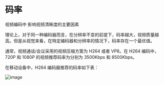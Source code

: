 # 码率

视频编码中 影响视频清晰度的主要因素

理论上，对于同一种编码器而言，在分辨率不变的前提下，码率越大，视频质量越高。但是从视觉来看，在特定编码器和分辨率的情况下，码率存在一个最优值。

通常，视频通话/会议采用的视频压缩方案为 H264 或者 VP8。在 H264 编码中，720P 和 1080P 的视频推荐码率为分别为 3500Kbps 和 8500Kbps。

在移动设备中，H264 编码器推荐的码率如下表：

![image](https://github.com/user-attachments/assets/644d31c6-ef64-44e4-9610-a93cb5c548a0)
